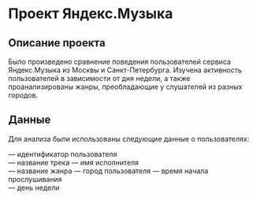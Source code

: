 # Проект Яндекс.Музыка

## Описание проекта

Было произведено сравнение поведения пользователей сервиса Яндекс.Музыка из Москвы и Санкт-Петербурга. Изучена активность пользователей в зависимости от дня недели, а также проанализированы жанры, преобладающие у слушателей из разных городов.

## Данные

Для анализа были использованы следующие данные о пользователях:

— идентификатор пользователя  
— название трека 
— имя исполнителя  
— название жанра 
— город пользователя 
— время начала прослушивания  
— день недели  
